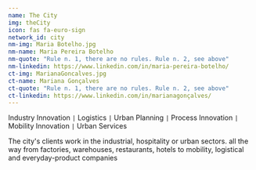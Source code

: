 ```yaml
---
name: The City
img: theCity
icon: fas fa-euro-sign
network_id: city
nm-img: Maria Botelho.jpg
nm-name: Maria Pereira Botelho
nm-quote: "Rule n. 1, there are no rules. Rule n. 2, see above"
nm-linkedin: https://www.linkedin.com/in/maria-pereira-botelho/
ct-img: MarianaGoncalves.jpg
ct-name: Mariana Gonçalves
ct-quote: "Rule n. 1, there are no rules. Rule n. 2, see above"
ct-linkedin: https://www.linkedin.com/in/marianagonçalves/
---
```


Industry Innovation <code>&#124;</code> Logistics <code>&#124;</code> Urban Planning <code>&#124;</code> Process Innovation <code>&#124;</code> Mobility Innovation <code>&#124;</code> Urban Services

The city's clients work in the industrial, hospitality or urban sectors. all the way from factories, warehouses, restaurants, hotels to mobility, logistical and everyday-product companies